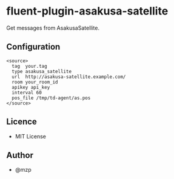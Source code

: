 fluent-plugin-asakusa-satellite
===============================

Get messages from AsakusaSatellite.

## Configuration

    <source>
      tag  your.tag
      type asakusa_satellite
      url  http://asakusa-satellite.example.com/
      room your_room_id
      apikey api_key
      interval 60
      pos_file /tmp/td-agent/as.pos
    </source>

## Licence

 * MIT License

## Author

 * @mzp